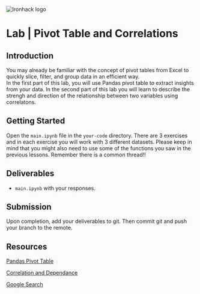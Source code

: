 ![Ironhack logo](https://i.imgur.com/1QgrNNw.png)

# Lab | Pivot Table and Correlations

## Introduction
You may already be familiar with the concept of pivot tables from Excel to quickly slice, filter, and group data in an efficient way.  
In the first part of this lab, you will use Pandas pivot table to extract insights from your data. In the second part of this lab you will learn to describe the strengh and direction of the relationship between two variables using correlatons.

## Getting Started
Open the `main.ipynb` file in the `your-code` directory. There are 3 exercises and in each exercise you will work with 3 different datasets. Please keep in mind that you might also need to use some of the functions you saw in the previous lessons. Remember there is a common thread!! 

## Deliverables
- `main.ipynb` with your responses.

## Submission
Upon completion, add your deliverables to git. Then commit git and push your branch to the remote.

## Resources
[Pandas Pivot Table](https://pandas.pydata.org/pandas-docs/stable/generated/pandas.pivot_table.html)

[Correlation and Dependance](https://en.wikipedia.org/wiki/Correlation_and_dependence)

[Google Search](https://www.google.com/search?q=pandas+python)